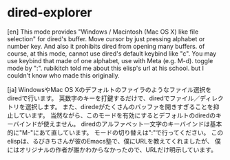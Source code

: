 # dired-explorer

[en]
This mode provides "Windows / Macintosh (Mac OS X) like file selection" for dired's buffer.
Move cursor by just pressing alphabet or number key.
And also it prohibits dired from opening many buffers.
of course, at this mode, cannot use dired's default keybind like "c".
You may use keybind that made of one alphabet, use with Meta (e.g. M-d).
toggle mode by ":".
rubikitch told me about this elisp's url at his school.
but I couldn't know who made this originally.

[ja]
WindowsやMac OS Xのデフォルトのファイラのようなファイル選択をdiredで行います。
英数字のキーを打鍵するだけで、diredでファイル／ディレクトリを選択します。
また、diredeがたくさんのバッファを開きすぎることを抑止しています。
当然ながら、このモードを有効にするとデフォルトのdiredのキーバインドが使えません。
diredのアルファベット一文字のキーバインドは基本的に"M-"にあて直しています。
モードの切り替えは":"で行ってください。
このelispは、るびきちさんが彼のEmacs塾で、僕にURLを教えてくれましたが、
僕にはオリジナルの作者が誰かわからなかったので、URLだけ明示しています。
